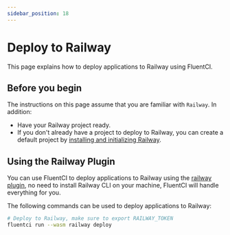 ```yaml
---
sidebar_position: 18
---
```


# Deploy to Railway

This page explains how to deploy applications to Railway using FluentCI.

## Before you begin

The instructions on this page assume that you are familiar with `Railway`. In addition:

- Have your Railway project ready.
- If you don't already have a project to deploy to Railway, you can create a default project by [installing and initializing Railway](https://docs.railway.app/getting-started).

## Using the Railway Plugin

You can use FluentCI to deploy applications to Railway using the [railway plugin](https://github.com/fluent-ci-templates/railway-pipeline), no need to install Railway CLI on your machine, FluentCI will handle everything for you.

The following commands can be used to deploy applications to Railway:

```bash
# Deploy to Railway, make sure to export RAILWAY_TOKEN
fluentci run --wasm railway deploy
```
